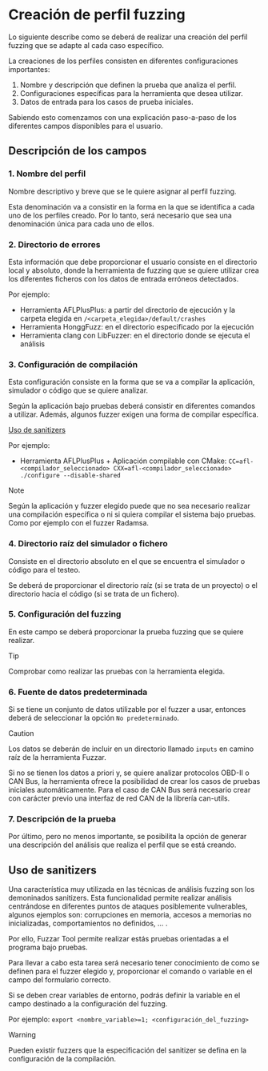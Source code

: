 # Creación de perfil fuzzing
Lo siguiente describe como se deberá de realizar una creación del perfil fuzzing que se adapte al cada caso específico.

La creaciones de los perfiles consisten en diferentes configuraciones importantes:  
1. Nombre y descripción que definen la prueba que analiza el perfil.
2. Configuraciones específicas para la herramienta que desea utilizar.
3. Datos de entrada para los casos de prueba iniciales.

Sabiendo esto comenzamos con una explicación paso-a-paso de los diferentes campos disponibles para el usuario.

## Descripción de los campos

### 1. Nombre del perfil  
Nombre descriptivo y breve que se le quiere asignar al perfil fuzzing.  
 
Esta denominación va a consistir en la forma en la que se identifica a cada uno de los perfiles creado. Por lo tanto, será necesario que sea una denominación única para cada uno de ellos.  

### 2. Directorio de errores 
Esta información que debe proporcionar el usuario consiste en el directorio local y absoluto, donde la herramienta de fuzzing que se quiere utilizar crea los diferentes ficheros con los datos de entrada erróneos detectados.

Por ejemplo: 

- Herramienta AFLPlusPlus: a partir del directorio de ejecución y la carpeta elegida en ```/<carpeta_elegida>/default/crashes```  
- Herramienta HonggFuzz: en el directorio especificado por la ejecución  
- Herramienta clang con LibFuzzer: en el directorio donde se ejecuta el análisis

### 3. Configuración de compilación  
Esta configuración consiste en la forma que se va a compilar la aplicación, simulador o código que se quiere analizar.

Según la aplicación bajo pruebas deberá consistir en diferentes comandos a utilizar. Además, algunos fuzzer exigen una forma de compilar específica.

[Uso de sanitizers](https://github.com/4lvaro22/OBD-II-Fuzzer-Tool?tab=readme-ov-file#uso-de-ssanitizers)

Por ejemplo:  
- Herramienta AFLPlusPlus + Aplicación compilable con CMake: ```CC=afl-<compilador_seleccionado> CXX=afl-<compilador_seleccionado> ./configure --disable-shared```

> [!NOTE]
> Según la aplicación y fuzzer elegido puede que no sea necesario realizar una compilación específica o ni si quiera compilar el sistema bajo pruebas. Como por ejemplo con el fuzzer Radamsa.

### 4. Directorio raíz del simulador o fichero  
Consiste en el directorio absoluto en el que se encuentra el simulador o código para el testeo.  

Se deberá de proporcionar el directorio raíz (si se trata de un proyecto) o el directorio hacia el código (si se trata de un fichero).

### 5. Configuración del fuzzing
En este campo se deberá proporcionar la prueba fuzzing que se quiere realizar. 

> [!TIP]
> Comprobar como realizar las pruebas con la herramienta elegida.

### 6. Fuente de datos predeterminada  
Si se tiene un conjunto de datos utilizable por el fuzzer a usar, entonces deberá de seleccionar la opción ```No predeterminado```. 

> [!CAUTION]
> Los datos se deberán de incluir en un directorio llamado ```inputs``` en camino raíz de la herramienta Fuzzar. 

Si no se tienen los datos a priori y, se quiere analizar protocolos OBD-II o CAN Bus, la herramienta ofrece la posibilidad de crear los casos de pruebas iniciales automáticamente. Para el caso de CAN Bus será necesario crear con carácter previo una interfaz de red CAN de
la librería can-utils.

### 7. Descripción de la prueba  
Por último, pero no menos importante, se posibilita la opción de generar una descripción del análisis que realiza el perfil que se está creando.

## Uso de sanitizers
Una característica muy utilizada en las técnicas de análisis fuzzing son los demoninados sanitizers. Esta funcionalidad permite realizar análisis centrándose en diferentes puntos de ataques posiblemente vulnerables, algunos ejemplos son: corrupciones en memoria, accesos a memorias no inicializadas, comportamientos no definidos, ... .  

Por ello, Fuzzar Tool permite realizar estás pruebas orientadas a el programa bajo pruebas.  

Para llevar a cabo esta tarea será necesario tener conocimiento de como se definen para el fuzzer elegido y, proporcionar el comando o variable en el campo del formulario correcto.

Si se deben crear variables de entorno, podrás definir la variable en el campo destinado a la configuración del fuzzing.   

Por ejemplo: ```export <nombre_variable>=1; <configuración_del_fuzzing>```  

> [!WARNING]
> Pueden existir fuzzers que la especificación del sanitizer se defina en la configuración de la compilación.
